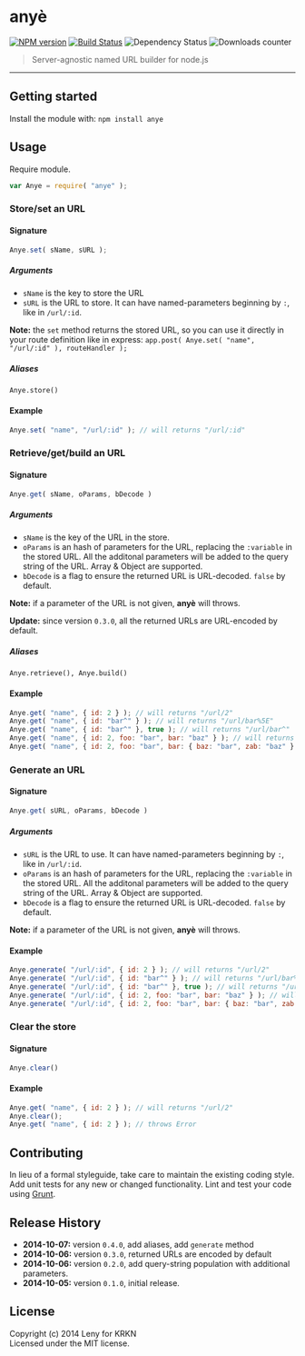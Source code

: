 # anyè

[![NPM version](http://img.shields.io/npm/v/anye.svg)](https://www.npmjs.org/package/anye) [![Build Status](https://secure.travis-ci.org/krkn/anye.png?branch=master)](http://travis-ci.org/krkn/anye) ![Dependency Status](https://david-dm.org/krkn/anye.svg) ![Downloads counter](http://img.shields.io/npm/dm/anye.svg)


> Server-agnostic named URL builder for node.js

* * *


## Getting started

Install the module with: `npm install anye`

## Usage

Require module.

```javascript
var Anye = require( "anye" );
```

### Store/set an URL

#### Signature

```javascript
Anye.set( sName, sURL );
```

##### Arguments

- `sName` is the key to store the URL
- `sURL` is the URL to store. It can have named-parameters beginning by `:`, like in `/url/:id`.

**Note:** the `set` method returns the stored URL, so you can use it directly in your route definition like in express: `app.post( Anye.set( "name", "/url/:id" ), routeHandler );` 

##### Aliases

`Anye.store()`

#### Example

```javascript
Anye.set( "name", "/url/:id" ); // will returns "/url/:id"
```

### Retrieve/get/build an URL

#### Signature

```javascript
Anye.get( sName, oParams, bDecode )
```

##### Arguments

- `sName` is the key of the URL in the store.
- `oParams` is an hash of parameters for the URL, replacing the `:variable` in the stored URL. All the additonal parameters will be added to the query string of the URL. Array & Object are supported.
- `bDecode` is a flag to ensure the returned URL is URL-decoded. `false` by default.

**Note:** if a parameter of the URL is not given, **anyè** will throws.

**Update:** since version `0.3.0`, all the returned URLs are URL-encoded by default.

##### Aliases

`Anye.retrieve(), Anye.build()`

#### Example

```javascript
Anye.get( "name", { id: 2 } ); // will returns "/url/2"
Anye.get( "name", { id: "bar^" } ); // will returns "/url/bar%5E"
Anye.get( "name", { id: "bar^" }, true ); // will returns "/url/bar^"
Anye.get( "name", { id: 2, foo: "bar", bar: "baz" } ); // will returns "/url/2?foo=bar&bar=baz"
Anye.get( "name", { id: 2, foo: "bar", bar: { baz: "bar", zab: "baz" } } ); // will returns "/url/2?foo=bar&bar%5Bbaz%5D=bar&bar%5Bzab%5D=baz"
```

### Generate an URL

#### Signature

```javascript
Anye.get( sURL, oParams, bDecode )
```

##### Arguments

- `sURL` is the URL to use. It can have named-parameters beginning by `:`, like in `/url/:id`.
- `oParams` is an hash of parameters for the URL, replacing the `:variable` in the stored URL. All the additonal parameters will be added to the query string of the URL. Array & Object are supported.
- `bDecode` is a flag to ensure the returned URL is URL-decoded. `false` by default.

**Note:** if a parameter of the URL is not given, **anyè** will throws.

#### Example

```javascript
Anye.generate( "/url/:id", { id: 2 } ); // will returns "/url/2"
Anye.generate( "/url/:id", { id: "bar^" } ); // will returns "/url/bar%5E"
Anye.generate( "/url/:id", { id: "bar^" }, true ); // will returns "/url/bar^"
Anye.generate( "/url/:id", { id: 2, foo: "bar", bar: "baz" } ); // will returns "/url/2?foo=bar&bar=baz"
Anye.generate( "/url/:id", { id: 2, foo: "bar", bar: { baz: "bar", zab: "baz" } } ); // will returns "/url/2?foo=bar&bar%5Bbaz%5D=bar&bar%5Bzab%5D=baz"
```

### Clear the store

#### Signature

```javascript
Anye.clear()
```

#### Example

```javascript
Anye.get( "name", { id: 2 } ); // will returns "/url/2"
Anye.clear();
Anye.get( "name", { id: 2 } ); // throws Error
```

## Contributing

In lieu of a formal styleguide, take care to maintain the existing coding style. Add unit tests for any new or changed functionality. Lint and test your code using [Grunt](//gruntjs.com).

## Release History

* **2014-10-07:** version `0.4.0`, add aliases, add `generate` method
* **2014-10-06:** version `0.3.0`, returned URLs are encoded by default
* **2014-10-06:** version `0.2.0`, add query-string population with additional parameters.
* **2014-10-05:** version `0.1.0`, initial release.

## License

Copyright (c) 2014 Leny for KRKN  
Licensed under the MIT license.
